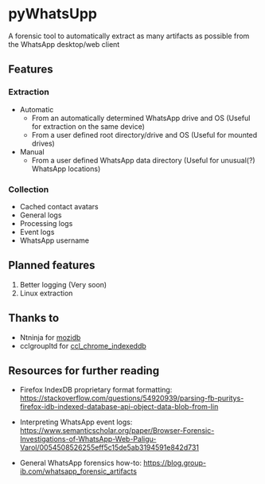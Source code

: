 # pyWhatsUpp

A forensic tool to automatically extract as many artifacts as possible from the WhatsApp desktop/web client

## Features

### Extraction

* Automatic
    - From an automatically determined WhatsApp drive and OS (Useful for extraction on the same device)
    - From a user defined root directory/drive and OS (Useful for mounted drives)
* Manual
    - From a user defined WhatsApp data directory (Useful for unusual(?) WhatsApp locations)

### Collection

* Cached contact avatars
* General logs
* Processing logs
* Event logs
* WhatsApp username

## Planned features

1. Better logging (Very soon)
2. Linux extraction

## Thanks to

* Ntninja for [mozidb](https://gitlab.com/ntninja/moz-idb-edit/-/tree/master)
* cclgroupltd for [ccl_chrome_indexeddb](https://github.com/cclgroupltd/ccl_chrome_indexeddb)

## Resources for further reading

* Firefox IndexDB proprietary format formatting: https://stackoverflow.com/questions/54920939/parsing-fb-puritys-firefox-idb-indexed-database-api-object-data-blob-from-lin

* Interpreting WhatsApp event logs: https://www.semanticscholar.org/paper/Browser-Forensic-Investigations-of-WhatsApp-Web-Paligu-Varol/0054508526255eff5c15de5ab3194591e842d731
* General WhatsApp forensics how-to: https://blog.group-ib.com/whatsapp_forensic_artifacts
